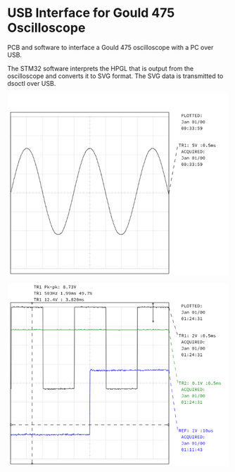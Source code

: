 # USB Interface for Gould 475 Oscilloscope

PCB and software to interface a Gould 475 oscilloscope with a PC over USB.

The STM32 software interprets the HPGL that is output from the oscilloscope and
converts it to SVG format. The SVG data is transmitted to dsoctl over USB.

![img1](imgs/1.png)

![img2](imgs/2.png)
